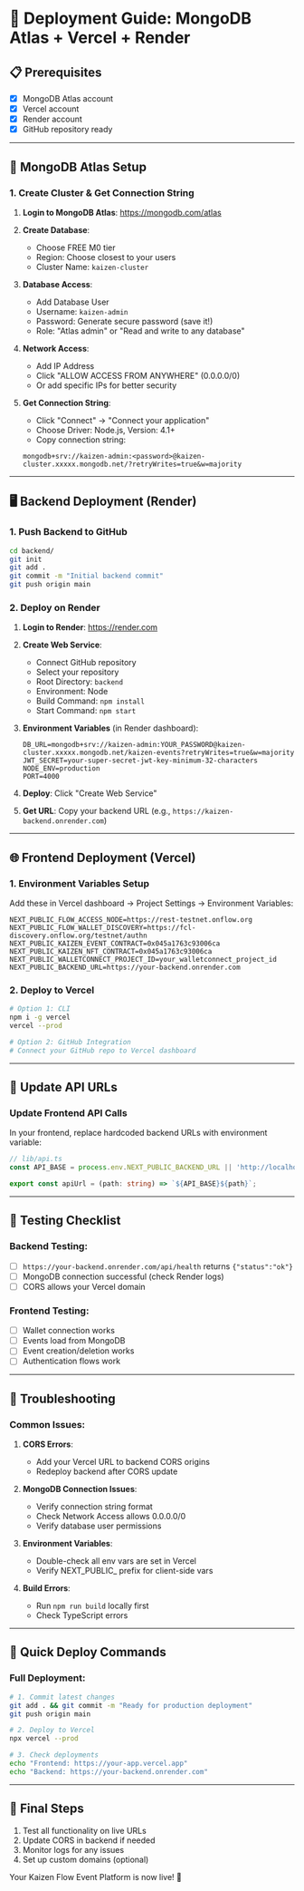 # 🚀 Deployment Guide: MongoDB Atlas + Vercel + Render

## 📋 Prerequisites
- [x] MongoDB Atlas account
- [x] Vercel account
- [x] Render account
- [x] GitHub repository ready

---

## 🍃 MongoDB Atlas Setup

### 1. Create Cluster & Get Connection String
1. **Login to MongoDB Atlas**: https://mongodb.com/atlas
2. **Create Database**: 
   - Choose FREE M0 tier
   - Region: Choose closest to your users
   - Cluster Name: `kaizen-cluster`

3. **Database Access**:
   - Add Database User
   - Username: `kaizen-admin`
   - Password: Generate secure password (save it!)
   - Role: "Atlas admin" or "Read and write to any database"

4. **Network Access**:
   - Add IP Address
   - Click "ALLOW ACCESS FROM ANYWHERE" (0.0.0.0/0)
   - Or add specific IPs for better security

5. **Get Connection String**:
   - Click "Connect" → "Connect your application"
   - Choose Driver: Node.js, Version: 4.1+
   - Copy connection string:
   ```
   mongodb+srv://kaizen-admin:<password>@kaizen-cluster.xxxxx.mongodb.net/?retryWrites=true&w=majority
   ```

---

## 🖥️ Backend Deployment (Render)

### 1. Push Backend to GitHub
```bash
cd backend/
git init
git add .
git commit -m "Initial backend commit"
git push origin main
```

### 2. Deploy on Render
1. **Login to Render**: https://render.com
2. **Create Web Service**:
   - Connect GitHub repository
   - Select your repository
   - Root Directory: `backend`
   - Environment: Node
   - Build Command: `npm install`
   - Start Command: `npm start`

3. **Environment Variables** (in Render dashboard):
   ```
   DB_URL=mongodb+srv://kaizen-admin:YOUR_PASSWORD@kaizen-cluster.xxxxx.mongodb.net/kaizen-events?retryWrites=true&w=majority
   JWT_SECRET=your-super-secret-jwt-key-minimum-32-characters
   NODE_ENV=production
   PORT=4000
   ```

4. **Deploy**: Click "Create Web Service"
5. **Get URL**: Copy your backend URL (e.g., `https://kaizen-backend.onrender.com`)

---

## 🌐 Frontend Deployment (Vercel)

### 1. Environment Variables Setup
Add these in Vercel dashboard → Project Settings → Environment Variables:

```env
NEXT_PUBLIC_FLOW_ACCESS_NODE=https://rest-testnet.onflow.org
NEXT_PUBLIC_FLOW_WALLET_DISCOVERY=https://fcl-discovery.onflow.org/testnet/authn
NEXT_PUBLIC_KAIZEN_EVENT_CONTRACT=0x045a1763c93006ca
NEXT_PUBLIC_KAIZEN_NFT_CONTRACT=0x045a1763c93006ca
NEXT_PUBLIC_WALLETCONNECT_PROJECT_ID=your_walletconnect_project_id
NEXT_PUBLIC_BACKEND_URL=https://your-backend.onrender.com
```

### 2. Deploy to Vercel
```bash
# Option 1: CLI
npm i -g vercel
vercel --prod

# Option 2: GitHub Integration
# Connect your GitHub repo to Vercel dashboard
```

---

## 🔗 Update API URLs

### Update Frontend API Calls
In your frontend, replace hardcoded backend URLs with environment variable:

```typescript
// lib/api.ts
const API_BASE = process.env.NEXT_PUBLIC_BACKEND_URL || 'http://localhost:4000';

export const apiUrl = (path: string) => `${API_BASE}${path}`;
```

---

## 🧪 Testing Checklist

### Backend Testing:
- [ ] `https://your-backend.onrender.com/api/health` returns `{"status":"ok"}`
- [ ] MongoDB connection successful (check Render logs)
- [ ] CORS allows your Vercel domain

### Frontend Testing:
- [ ] Wallet connection works
- [ ] Events load from MongoDB
- [ ] Event creation/deletion works
- [ ] Authentication flows work

---

## 🔧 Troubleshooting

### Common Issues:

1. **CORS Errors**:
   - Add your Vercel URL to backend CORS origins
   - Redeploy backend after CORS update

2. **MongoDB Connection Issues**:
   - Verify connection string format
   - Check Network Access allows 0.0.0.0/0
   - Verify database user permissions

3. **Environment Variables**:
   - Double-check all env vars are set in Vercel
   - Verify NEXT_PUBLIC_ prefix for client-side vars

4. **Build Errors**:
   - Run `npm run build` locally first
   - Check TypeScript errors

---

## 🎯 Quick Deploy Commands

### Full Deployment:
```bash
# 1. Commit latest changes
git add . && git commit -m "Ready for production deployment"
git push origin main

# 2. Deploy to Vercel
npx vercel --prod

# 3. Check deployments
echo "Frontend: https://your-app.vercel.app"
echo "Backend: https://your-backend.onrender.com"
```

---

## 📱 Final Steps
1. Test all functionality on live URLs
2. Update CORS in backend if needed  
3. Monitor logs for any issues
4. Set up custom domains (optional)

Your Kaizen Flow Event Platform is now live! 🎉
